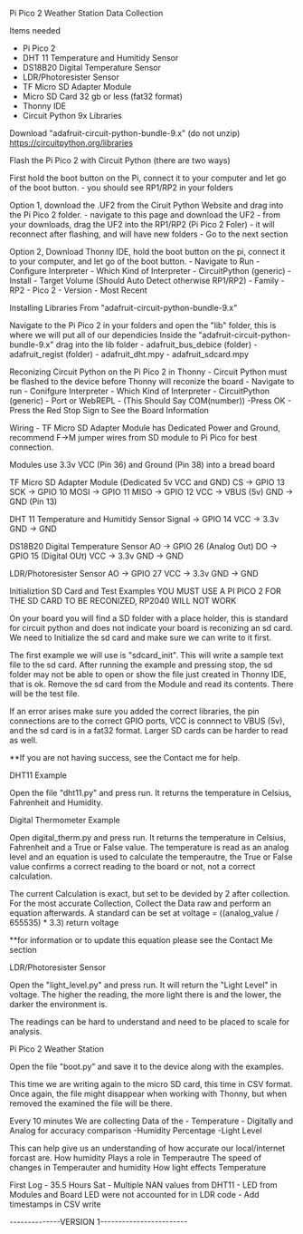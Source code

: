 Pi Pico 2 Weather Station Data Collection

Items needed

- Pi Pico 2
- DHT 11 Temperature and Humitidy Sensor
- DS18B20 Digital Temperature Sensor
- LDR/Photoresister Sensor
- TF Micro SD Adapter Module
- Micro SD Card 32 gb or less (fat32 format)
- Thonny IDE
- Circuit Python 9x Libraries

Download "adafruit-circuit-python-bundle-9.x" (do not unzip) https://circuitpython.org/libraries

Flash the Pi Pico 2 with Circuit Python (there are two ways)

First hold the boot button on the Pi, connect it to your computer and let go of the boot button.
    - you should see RP1/RP2 in your folders

Option 1, download the .UF2 from the Ciruit Python Website and drag into the Pi Pico 2 folder.
    - navigate to this page and download the UF2 
    - from your downloads, drag the UF2 into the RP1/RP2 (Pi Pico 2 Foler)
    - it will reconnect after flashing, and will have new folders
    - Go to the next section

Option 2, Download Thonny IDE, hold the boot button on the pi, connect it to your computer, and let go of the boot button.
    - Navigate to Run
    - Configure Interpreter
        - Which Kind of Interpreter
            - CircuitPython (generic)
        - Install
        - Target Volume (Should Auto Detect otherwise RP1/RP2)
        - Family - RP2
        - Pico 2
        - Version - Most Recent

Installing Libraries From "adafruit-circuit-python-bundle-9.x"

Navigate to the Pi Pico 2 in your folders and open the "lib" folder, this is where we will put all of our dependicies 
Inside the "adafruit-circuit-python-bundle-9.x" drag into the lib folder
    - adafruit_bus_debice (folder)
    - adafruit_regist (folder)
    - adafruit_dht.mpy
    - adafruit_sdcard.mpy

Reconizing Circuit Python on the Pi Pico 2 in Thonny
    - Circuit Python must be flashed to the device before Thonny will reconize the board
    - Navigate to run
    - Conifgure Interpreter
        - Which Kind of Interpreter
            - CircuitPython (generic)
        - Port or WebREPL
            - (This Should Say COM(number))
        -Press OK
    - Press the Red Stop Sign to See the Board Information

Wiring - 
TF Micro SD Adapter Module has Dedicated Power and Ground, recommend F->M jumper wires from SD module
to Pi Pico for best connection.

Modules use 3.3v VCC (Pin 36) and Ground (Pin 38) into a bread board

TF Micro SD Adapter Module
(Dedicated 5v VCC and GND)
CS ->  GPIO 13
SCK -> GPIO 10
MOSI -> GPIO 11
MISO -> GPIO 12
VCC -> VBUS (5v)
GND -> GND (Pin 13)

DHT 11 Temperature and Humitidy Sensor 
Signal -> GPIO 14
VCC -> 3.3v
GND -> GND

DS18B20 Digital Temperature Sensor 
AO -> GPIO 26 (Analog Out)
DO -> GPIO 15 (Digital OUt)
VCC -> 3.3v
GND -> GND

LDR/Photoresister Sensor
AO -> GPIO 27
VCC -> 3.3v
GND -> GND

Initializtion SD Card and Test Examples
YOU MUST USE A PI PICO 2 FOR THE SD CARD TO BE RECONIZED, RP2040 WILL NOT WORK

On your board you will find a SD folder with a place holder, this is standard for
circuit python and does not indicate your board is reconizing an sd card. We need 
to Initialize the sd card and make sure we can write to it first.

The first example we will use is "sdcard_init". This will write a sample text file to
the sd card. After running the example and pressing stop, the sd folder may not be able 
to open or show the file just created in Thonny IDE, that is ok. Remove the sd card from the Module 
and read its contents. There will be the test file.

If an error arises make sure you added the correct libraries, the pin connections are to
the correct GPIO ports, VCC is connnect to VBUS (5v), and the sd card is in a fat32 format. 
Larger SD cards can be harder to read as well.

**If you are not having success, see the Contact me for help. 

DHT11 Example

Open the file "dht11.py" and press run. It returns the temperature in Celsius, Fahrenheit and Humidity.

Digital Thermometer Example 

Open digital_therm.py and press run. It returns the temperature in Celsius, Fahrenheit and a
True or False value.
The temperature is read as an analog level and an equation is used to calculate the temperautre,
the True or False value confirms a correct reading to the board or not, not a correct calculation.

The current Calculation is exact, but set to be devided by 2 after collection. For the most accurate
Collection, Collect the Data raw and perform an equation afterwards. A standard can be set at
voltage = ((analog_value / 655535) * 3.3)
return voltage

**for information or to update this equation please see the Contact Me section

LDR/Photoresister Sensor

Open the "light_level.py" and press run. It will return the "Light Level" in voltage.
The higher the reading, the more light there is and the lower, the darker the environment is.

The readings can be hard to understand and need to be placed to scale for analysis.

Pi Pico 2 Weather Station

Open the file "boot.py" and save it to the device along with the examples. 

This time we are writing again to the micro SD card, this time in CSV format.
Once again, the file might disappear when working with Thonny, but when removed
the examined the file will be there. 

Every 10 minutes We are collecting Data of the
    - Temperature 
        - Digitally and Analog for accuracy comparison
    -Humidity Percentage
    -Light Level

This can help give us an understanding of how accurate our local/internet forcast are.
How humidity Plays a role in Temperautre
The speed of changes in Temperauter and humidity
How light effects Temperature

First Log 
    - 35.5 Hours Sat
    - Multiple NAN values from DHT11 
    - LED from Modules and Board LED were not accounted for in LDR code
    - Add timestamps in CSV write

--------------VERSION 1------------------------



